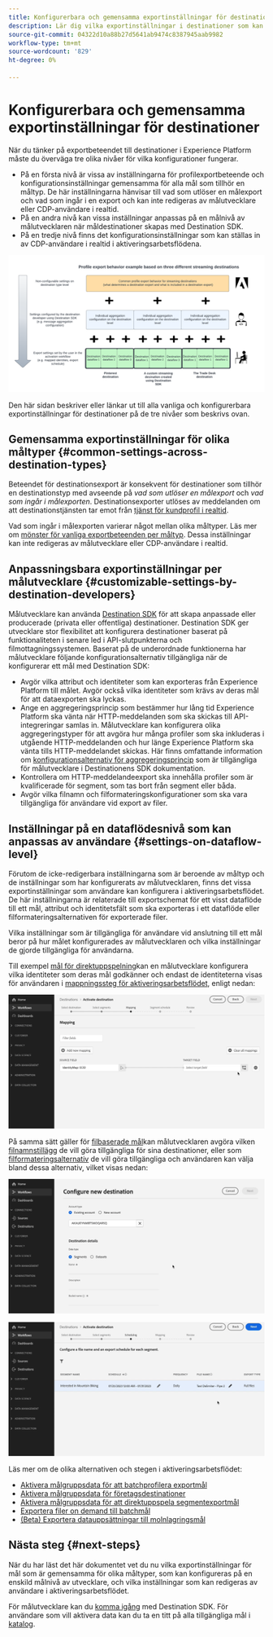 ```yaml
---
title: Konfigurerbara och gemensamma exportinställningar för destinationer
description: Lär dig vilka exportinställningar i destinationer som kan konfigureras på en målnivå och som är fasta och inte kan redigeras.
source-git-commit: 04322d10a88b27d5641ab9474c8387945aab9982
workflow-type: tm+mt
source-wordcount: '829'
ht-degree: 0%

---
```



# Konfigurerbara och gemensamma exportinställningar för destinationer

När du tänker på exportbeteendet till destinationer i Experience Platform måste du överväga tre olika nivåer för vilka konfigurationer fungerar.

* På en första nivå är vissa av inställningarna för profilexportbeteende och konfigurationsinställningar gemensamma för alla mål som tillhör en måltyp. De här inställningarna hänvisar till vad som utlöser en målexport och vad som ingår i en export och kan inte redigeras av målutvecklare eller CDP-användare i realtid.
* På en andra nivå kan vissa inställningar anpassas på en målnivå av målutvecklaren när måldestinationer skapas med Destination SDK.
* På en tredje nivå finns det konfigurationsinställningar som kan ställas in av CDP-användare i realtid i aktiveringsarbetsflödena.

![Bild som visar hur vanliga och konfigurerbara exportinställningar för destinationer samverkar](/help/destinations/assets/how-destinations-work/profile-export-behavior-diagram.png)

Den här sidan beskriver eller länkar ut till alla vanliga och konfigurerbara exportinställningar för destinationer på de tre nivåer som beskrivs ovan.

## Gemensamma exportinställningar för olika måltyper {#common-settings-across-destination-types}

Beteendet för destinationsexport är konsekvent för destinationer som tillhör en destinationstyp med avseende på *vad som utlöser en målexport* och *vad som ingår i målexporten*. Destinationsexporter utlöses av meddelanden om att destinationstjänsten tar emot från [tjänst för kundprofil i realtid](https://experienceleague.adobe.com/docs/blueprints-learn/architecture/architecture-overview/platform-applications.html?lang=en#adobe-experience-platform-%26-applications-detailed-architecture-diagram).

Vad som ingår i målexporten varierar något mellan olika måltyper. Läs mer om [mönster för vanliga exportbeteenden per måltyp](/help/destinations/how-destinations-work/profile-export-behavior.md). Dessa inställningar kan inte redigeras av målutvecklare eller CDP-användare i realtid.

## Anpassningsbara exportinställningar per målutvecklare {#customizable-settings-by-destination-developers}

Målutvecklare kan använda [Destination SDK](/help/destinations/destination-sdk/overview.md) för att skapa anpassade eller producerade (privata eller offentliga) destinationer. Destination SDK ger utvecklare stor flexibilitet att konfigurera destinationer baserat på funktionaliteten i senare led i API-slutpunkterna och filmottagningssystemen. Baserat på de underordnade funktionerna har målutvecklare följande konfigurationsalternativ tillgängliga när de konfigurerar ett mål med Destination SDK:

* Avgör vilka attribut och identiteter som kan exporteras från Experience Platform till målet. Avgör också vilka identiteter som krävs av deras mål för att dataexporten ska lyckas.
* Ange en aggregeringsprincip som bestämmer hur lång tid Experience Platform ska vänta när HTTP-meddelanden som ska skickas till API-integreringar samlas in. Målutvecklare kan konfigurera olika aggregeringstyper för att avgöra hur många profiler som ska inkluderas i utgående HTTP-meddelanden och hur länge Experience Platform ska vänta tills HTTP-meddelandet skickas. Här finns omfattande information om [konfigurationsalternativ för aggregeringsprincip](/help/destinations/destination-sdk/destination-configuration.md#aggregation) som är tillgängliga för målutvecklare i Destinationens SDK dokumentation.
* Kontrollera om HTTP-meddelandeexport ska innehålla profiler som är kvalificerade för segment, som tas bort från segment eller båda.
* Avgör vilka filnamn och filformateringskonfigurationer som ska vara tillgängliga för användare vid export av filer.

## Inställningar på en dataflödesnivå som kan anpassas av användare {#settings-on-dataflow-level}

Förutom de icke-redigerbara inställningarna som är beroende av måltyp och de inställningar som har konfigurerats av målutvecklaren, finns det vissa exportinställningar som användare kan konfigurera i aktiveringsarbetsflödet. De här inställningarna är relaterade till exportschemat för ett visst dataflöde till ett mål, attribut och identitetsfält som ska exporteras i ett dataflöde eller filformateringsalternativen för exporterade filer.

Vilka inställningar som är tillgängliga för användare vid anslutning till ett mål beror på hur målet konfigurerades av målutvecklaren och vilka inställningar de gjorde tillgängliga för användarna.

Till exempel [mål för direktuppspelning](/help/destinations/destination-types.md#streaming-destinations)kan en målutvecklare konfigurera vilka identiteter som deras mål godkänner och endast de identiteterna visas för användaren i [mappningssteg för aktiveringsarbetsflödet](/help/destinations/ui/activate-segment-streaming-destinations.md#mapping), enligt nedan:

![Skärminspelning av identitetsvalet för målfältet i mappningssteget i aktiveringsarbetsflödet. ](/help/destinations/assets/how-destinations-work/identity-mapping-example.gif)

På samma sätt gäller för [filbaserade mål](/help/destinations/destination-types.md#file-based)kan målutvecklaren avgöra vilken [filnamnstillägg](/help/destinations/ui/activate-batch-profile-destinations.md#file-names) de vill göra tillgängliga för sina destinationer, eller som [filformateringsalternativ](/help/destinations/destination-sdk/guides/batch/configure-file-formatting-options.md) de vill göra tillgängliga och användaren kan välja bland dessa alternativ, vilket visas nedan:

![Skärminspelning av filformateringsalternativet vid anslutning till ett filbaserat mål.](/help/destinations/assets/how-destinations-work/file-formatting-options.gif)

![Skärminspelning av alternativet för filnamnstillägg i schemaläggningssteget i aktiveringsarbetsflödet. ](/help/destinations/assets/how-destinations-work/filename-append-options.gif)

Läs mer om de olika alternativen och stegen i aktiveringsarbetsflödet:

* [Aktivera målgruppsdata för att batchprofilera exportmål](/help/destinations/ui/activate-batch-profile-destinations.md)
* [Aktivera målgruppsdata för företagsdestinationer](/help/destinations/ui/activate-streaming-profile-destinations.md)
* [Aktivera målgruppsdata för att direktuppspela segmentexportmål](/help/destinations/ui/activate-segment-streaming-destinations.md)
* [Exportera filer on demand till batchmål](/help/destinations/ui/export-file-now.md)
* [(Beta) Exportera datauppsättningar till molnlagringsmål](/help/destinations/ui/export-datasets.md)

## Nästa steg {#next-steps}

När du har läst det här dokumentet vet du nu vilka exportinställningar för mål som är gemensamma för olika måltyper, som kan konfigureras på en enskild målnivå av utvecklare, och vilka inställningar som kan redigeras av användare i aktiveringsarbetsflödet.

För målutvecklare kan du [komma igång](/help/destinations/destination-sdk/getting-started.md) med Destination SDK. För användare som vill aktivera data kan du ta en titt på alla tillgängliga mål i [katalog](/help/destinations/catalog/overview.md).